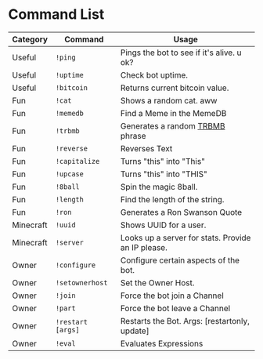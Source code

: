 # Command List

Category  | Command           | Usage
--------- | ----------------- | -------------------------------------------------------
Useful    | `!ping`           | Pings the bot to see if it's alive. u ok?
Useful    | `!uptime`         | Check bot uptime.
Useful    | `!bitcoin`        | Returns current bitcoin value.
Fun       | `!cat`            | Shows a random cat. aww
Fun       | `!memedb`         | Find a Meme in the MemeDB
Fun       | `!trbmb`          | Generates a random [TRBMB](http://trbmb.chew.pw) phrase
Fun       | `!reverse`        | Reverses Text
Fun       | `!capitalize`     | Turns "this" into "This"
Fun       | `!upcase`         | Turns "this" into "THIS"
Fun       | `!8ball`          | Spin the magic 8ball.
Fun       | `!length`         | Find the length of the string.
Fun       | `!ron`            | Generates a Ron Swanson Quote
Minecraft | `!uuid`           | Shows UUID for a user.
Minecraft | `!server`         | Looks up a server for stats. Provide an IP please.
Owner     | `!configure`      | Configure certain aspects of the bot.
Owner     | `!setownerhost`   | Set the Owner Host.
Owner     | `!join`           | Force the bot join a Channel
Owner     | `!part`           | Force the bot leave a Channel
Owner     | `!restart [args]` | Restarts the Bot. Args: [restartonly, update]
Owner     | `!eval`           | Evaluates Expressions
